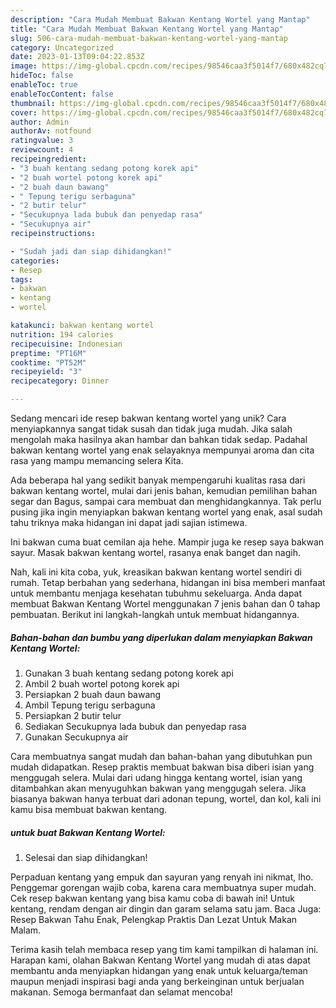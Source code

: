 ```yaml
---
description: "Cara Mudah Membuat Bakwan Kentang Wortel yang Mantap"
title: "Cara Mudah Membuat Bakwan Kentang Wortel yang Mantap"
slug: 506-cara-mudah-membuat-bakwan-kentang-wortel-yang-mantap
category: Uncategorized
date: 2023-01-13T09:04:22.853Z
image: https://img-global.cpcdn.com/recipes/98546caa3f5014f7/680x482cq70/bakwan-kentang-wortel-foto-resep-utama.jpg
hideToc: false
enableToc: true
enableTocContent: false
thumbnail: https://img-global.cpcdn.com/recipes/98546caa3f5014f7/680x482cq70/bakwan-kentang-wortel-foto-resep-utama.jpg
cover: https://img-global.cpcdn.com/recipes/98546caa3f5014f7/680x482cq70/bakwan-kentang-wortel-foto-resep-utama.jpg
author: Admin
authorAv: notfound
ratingvalue: 3
reviewcount: 4
recipeingredient:
- "3 buah kentang sedang potong korek api"
- "2 buah wortel potong korek api"
- "2 buah daun bawang"
- " Tepung terigu serbaguna"
- "2 butir telur"
- "Secukupnya lada bubuk dan penyedap rasa"
- "Secukupnya air"
recipeinstructions:

- "Sudah jadi dan siap dihidangkan!"
categories:
- Resep
tags:
- bakwan
- kentang
- wortel

katakunci: bakwan kentang wortel 
nutrition: 194 calories
recipecuisine: Indonesian
preptime: "PT16M"
cooktime: "PT52M"
recipeyield: "3"
recipecategory: Dinner

---
```





Sedang mencari ide resep bakwan kentang wortel yang unik? Cara menyiapkannya sangat tidak susah dan tidak juga mudah. Jika salah mengolah maka hasilnya akan hambar dan bahkan tidak sedap. Padahal bakwan kentang wortel yang enak selayaknya mempunyai aroma dan cita rasa yang mampu memancing selera Kita.





Ada beberapa hal yang sedikit banyak mempengaruhi kualitas rasa dari bakwan kentang wortel, mulai dari jenis bahan, kemudian pemilihan bahan segar dan Bagus, sampai cara membuat dan menghidangkannya. Tak perlu pusing jika ingin menyiapkan bakwan kentang wortel yang enak,      asal sudah tahu triknya maka hidangan ini dapat jadi sajian istimewa.














Ini bakwan cuma buat cemilan aja hehe. Mampir juga ke resep saya bakwan sayur. Masak bakwan kentang wortel, rasanya enak banget dan nagih.






Nah, kali ini kita coba, yuk, kreasikan bakwan kentang wortel sendiri di rumah. Tetap berbahan yang sederhana, hidangan ini bisa memberi manfaat untuk membantu menjaga kesehatan tubuhmu sekeluarga. Anda dapat membuat Bakwan Kentang Wortel menggunakan 7 jenis bahan dan 0 tahap pembuatan. Berikut ini langkah-langkah untuk membuat hidangannya.

<!--inarticleads1-->

##### Bahan-bahan dan bumbu yang diperlukan dalam menyiapkan Bakwan Kentang Wortel:

1. Gunakan 3 buah kentang sedang potong korek api
1. Ambil 2 buah wortel potong korek api
1. Persiapkan 2 buah daun bawang
1. Ambil  Tepung terigu serbaguna
1. Persiapkan 2 butir telur
1. Sediakan Secukupnya lada bubuk dan penyedap rasa
1. Gunakan Secukupnya air


Cara membuatnya sangat mudah dan bahan-bahan yang dibutuhkan pun mudah didapatkan. Resep praktis membuat bakwan bisa diberi isian yang menggugah selera. Mulai dari udang hingga kentang wortel, isian yang ditambahkan akan menyuguhkan bakwan yang menggugah selera. Jika biasanya bakwan hanya terbuat dari adonan tepung, wortel, dan kol, kali ini kamu bisa membuat bakwan kentang. 

<!--inarticleads2-->

#####  untuk buat Bakwan Kentang Wortel:


1. Selesai dan siap dihidangkan!

Perpaduan kentang yang empuk dan sayuran yang renyah ini nikmat, lho. Penggemar gorengan wajib coba, karena cara membuatnya super mudah. Cek resep bakwan kentang yang bisa kamu coba di bawah ini! Untuk kentang, rendam dengan air dingin dan garam selama satu jam. Baca Juga: Resep Bakwan Tahu Enak, Pelengkap Praktis Dan Lezat Untuk Makan Malam. 

Terima kasih telah membaca resep yang tim kami tampilkan di halaman ini. Harapan kami, olahan Bakwan Kentang Wortel yang mudah di atas dapat membantu anda menyiapkan hidangan yang enak untuk keluarga/teman maupun menjadi inspirasi bagi anda yang berkeinginan untuk berjualan makanan. Semoga bermanfaat dan selamat mencoba!
